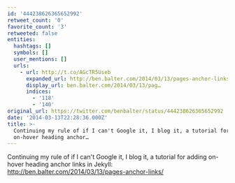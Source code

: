 ```yaml
---
id: '444238626365652992'
retweet_count: '0'
favorite_count: '3'
retweeted: false
entities:
  hashtags: []
  symbols: []
  user_mentions: []
  urls:
    - url: http://t.co/AGcTR5Useb
      expanded_url: http://ben.balter.com/2014/03/13/pages-anchor-links/
      display_url: ben.balter.com/2014/03/13/pag…
      indices:
        - '118'
        - '140'
original_url: https://twitter.com/benbalter/status/444238626365652992
date: '2014-03-13T22:28:36.000Z'
title: >-
  Continuing my rule of if I can't Google it, I blog it, a tutorial for adding
  on-hover heading anchor…
---
```


Continuing my rule of if I can't Google it, I blog it, a tutorial for adding on-hover heading anchor links in Jekyll: http://ben.balter.com/2014/03/13/pages-anchor-links/